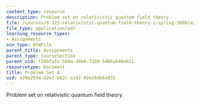 ```yaml
---
content_type: resource
description: Problem set on relativistic quantum field theory.
file: /courses/8-323-relativistic-quantum-field-theory-i-spring-2008/a20e293d62e2b02ca14202e16db8a933_ft1ps04_08_1.pdf
file_type: application/pdf
learning_resource_types:
- Assignments
ocw_type: OCWFile
parent_title: Assignments
parent_type: CourseSection
parent_uid: f28bfafa-569a-d4b0-7320-5406ab48eb11
resourcetype: Document
title: Problem Set 4
uid: a20e293d-62e2-b02c-a142-02e16db8a933
---
```

Problem set on relativistic quantum field theory.

